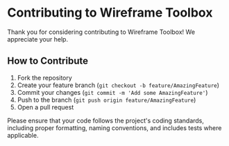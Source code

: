 # Contributing to Wireframe Toolbox

Thank you for considering contributing to Wireframe Toolbox! We appreciate your help.

## How to Contribute
1. Fork the repository
2. Create your feature branch (`git checkout -b feature/AmazingFeature`)
3. Commit your changes (`git commit -m 'Add some AmazingFeature'`)
4. Push to the branch (`git push origin feature/AmazingFeature`)
5. Open a pull request

Please ensure that your code follows the project's coding standards, including proper formatting, naming conventions, and includes tests where applicable.